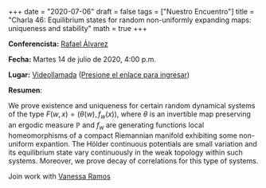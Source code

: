 +++
date      = "2020-07-06"
draft     = false
tags      = ["Nuestro Encuentro"]
title     = "Charla 46: Equilibrium states for random non-uniformly expanding maps: uniqueness and stability"
math      = true
+++

**Conferencista:** [Rafael Álvarez](https://matematicas.netlify.app/authors/alvarez-r/)

**Fecha:** Martes 14 de julio de 2020, 4:00 p.m.

**Lugar:** [Videollamada](https://meet.google.com/izy-pzig-pbf)  ([Presione el enlace para ingresar](https://meet.google.com/izy-pzig-pbf))

**Resumen**: 

We prove existence and uniqueness for certain random dynamical systems of the type $F(w, x) = (\theta(w), f_w(x))$, where $\theta$ is an invertible map preserving an ergodic measure $\mathbb{P}$ and $f_w$ are generating functions local homeomorphisms of a compact Riemannian manifold exhibiting some non-uniform expantion. The Hölder continuous potentials are small variation and its equilibrium state vary continuously in the weak topology within such systems. Moreover, we prove decay of correlations for this type of systems.

Join work with [Vanessa Ramos](https://sigaa.ufma.br/sigaa/public/docente/portal.jsf?siape=1616557)
